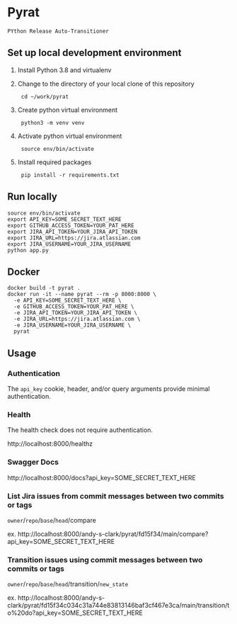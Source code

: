 # Pyrat

`PYthon Release Auto-Transitioner`

## Set up local development environment

1. Install Python 3.8 and virtualenv
2. Change to the directory of your local clone of this repository

        cd ~/work/pyrat
3. Create python virtual environment

        python3 -m venv venv
4. Activate python virtual environment

        source env/bin/activate
5. Install required packages

        pip install -r requirements.txt

## Run locally

    source env/bin/activate
    export API_KEY=SOME_SECRET_TEXT_HERE
    export GITHUB_ACCESS_TOKEN=YOUR_PAT_HERE
    export JIRA_API_TOKEN=YOUR_JIRA_API_TOKEN
    export JIRA_URL=https://jira.atlassian.com
    export JIRA_USERNAME=YOUR_JIRA_USERNAME
    python app.py

## Docker

    docker build -t pyrat .
    docker run -it --name pyrat --rm -p 8000:8000 \
      -e API_KEY=SOME_SECRET_TEXT_HERE \
      -e GITHUB_ACCESS_TOKEN=YOUR_PAT_HERE \
      -e JIRA_API_TOKEN=YOUR_JIRA_API_TOKEN \
      -e JIRA_URL=https://jira.atlassian.com \
      -e JIRA_USERNAME=YOUR_JIRA_USERNAME \
      pyrat

## Usage

### Authentication

The `api_key` cookie, header, and/or query arguments provide minimal authentication.

### Health
The health check does not require authentication.

http://localhost:8000/healthz

### Swagger Docs

http://localhost:8000/docs?api_key=SOME_SECRET_TEXT_HERE

### List Jira issues from commit messages between two commits or tags

`owner`/`repo`/`base`/`head`/compare

ex. http://localhost:8000/andy-s-clark/pyrat/fd15f34/main/compare?api_key=SOME_SECRET_TEXT_HERE

### Transition issues using commit messages between two commits or tags

`owner`/`repo`/`base`/`head`/transition/`new_state`

ex. http://localhost:8000/andy-s-clark/pyrat/fd15f34c034c31a744e83813146baf3cf467e3ca/main/transition/to%20do?api_key=SOME_SECRET_TEXT_HERE
